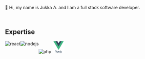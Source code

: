 👋 Hi, my name is Jukka A. and I am a full stack software developer.

<br>

## Expertise

<img align="left" alt="react" src="https://img.shields.io/badge/react%20-%2320232a.svg?&style=for-the-badge&logo=react&logoColor=%2361DAFB" />
<img align="left" alt="nodejs" src="https://img.shields.io/badge/node.js%20-%2343853D.svg?&style=for-the-badge&logo=node.js&logoColor=white" />
<img aling="left" alt="php" src="https://img.shields.io/badge/PHP-PHP-%238892BF.svg?style=for-the-badge&logo=php&logoColor=black" />

<img src="https://raw.githubusercontent.com/devicons/devicon/master/icons/vuejs/vuejs-original-wordmark.svg" alt="vuejs" width="40" height="40"/>

<br>
<br>
